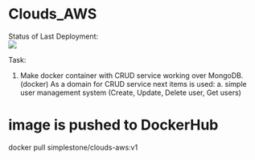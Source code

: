 # Clouds_AWS
Status of Last Deployment: <br>
<img src="https://github.com/adv4000/Clouds_AWS/workflows/.NET/badge.svg?branch=master"><br>

Task: 
  1. Make docker container with CRUD service working over MongoDB. (docker)
    As a domain for CRUD service next items is used:
      a. simple user management system (Create, Update, Delete user, Get users)

# image is pushed to DockerHub
docker pull simplestone/clouds-aws:v1
